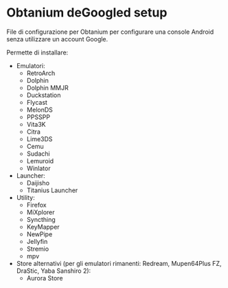 # Obtanium deGoogled setup
File di configurazione per Obtanium per configurare una console Android senza utilizzare un account Google.

Permette di installare:
- Emulatori:
  - RetroArch
  - Dolphin
  - Dolphin MMJR
  - Duckstation
  - Flycast
  - MelonDS
  - PPSSPP
  - Vita3K
  - Citra
  - Lime3DS
  - Cemu
  - Sudachi
  - Lemuroid
  - Winlator
- Launcher:
  - Daijisho
  - Titanius Launcher
- Utility:
  - Firefox
  - MiXplorer
  - Syncthing
  - KeyMapper
  - NewPipe
  - Jellyfin
  - Stremio
  - mpv
- Store alternativi (per gli emulatori rimanenti: Redream, Mupen64Plus FZ, DraStic, Yaba Sanshiro 2):
  - Aurora Store
